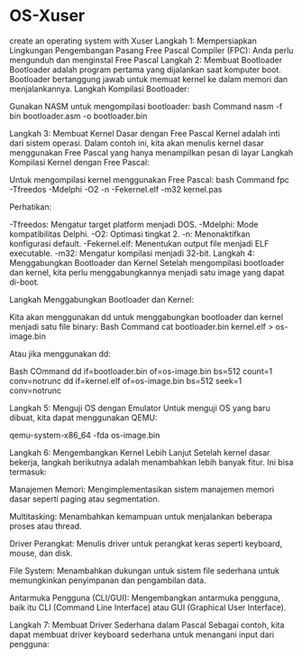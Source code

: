 # OS-Xuser
create an operating system with Xuser
Langkah 1: Mempersiapkan Lingkungan Pengembangan
Pasang Free Pascal Compiler (FPC): Anda perlu mengunduh dan menginstal Free Pascal
Langkah 2: Membuat Bootloader
Bootloader adalah program pertama yang dijalankan saat komputer boot. Bootloader bertanggung jawab untuk memuat kernel ke dalam memori dan menjalankannya.
Langkah Kompilasi Bootloader:

Gunakan NASM untuk mengompilasi bootloader:
bash Command
nasm -f bin bootloader.asm -o bootloader.bin

Langkah 3: Membuat Kernel Dasar dengan Free Pascal
Kernel adalah inti dari sistem operasi. Dalam contoh ini, kita akan menulis kernel dasar menggunakan Free Pascal yang hanya menampilkan pesan di layar
Langkah Kompilasi Kernel dengan Free Pascal:

Untuk mengompilasi kernel menggunakan Free Pascal:
bash Command
fpc -Tfreedos -Mdelphi -O2 -n -Fekernel.elf -m32 kernel.pas

Perhatikan:

-Tfreedos: Mengatur target platform menjadi DOS.
-Mdelphi: Mode kompatibilitas Delphi.
-O2: Optimasi tingkat 2.
-n: Menonaktifkan konfigurasi default.
-Fekernel.elf: Menentukan output file menjadi ELF executable.
-m32: Mengatur kompilasi menjadi 32-bit.
Langkah 4: Menggabungkan Bootloader dan Kernel
Setelah mengompilasi bootloader dan kernel, kita perlu menggabungkannya menjadi satu image yang dapat di-boot.

Langkah Menggabungkan Bootloader dan Kernel:

Kita akan menggunakan dd untuk menggabungkan bootloader dan kernel menjadi satu file binary:
Bash Command
cat bootloader.bin kernel.elf > os-image.bin

Atau jika menggunakan dd:

Bash COmmand
dd if=bootloader.bin of=os-image.bin bs=512 count=1 conv=notrunc
dd if=kernel.elf of=os-image.bin bs=512 seek=1 conv=notrunc

Langkah 5: Menguji OS dengan Emulator
Untuk menguji OS yang baru dibuat, kita dapat menggunakan QEMU:

qemu-system-x86_64 -fda os-image.bin

Langkah 6: Mengembangkan Kernel Lebih Lanjut
Setelah kernel dasar bekerja, langkah berikutnya adalah menambahkan lebih banyak fitur. Ini bisa termasuk:

Manajemen Memori: Mengimplementasikan sistem manajemen memori dasar seperti paging atau segmentation.

Multitasking: Menambahkan kemampuan untuk menjalankan beberapa proses atau thread.

Driver Perangkat: Menulis driver untuk perangkat keras seperti keyboard, mouse, dan disk.

File System: Menambahkan dukungan untuk sistem file sederhana untuk memungkinkan penyimpanan dan pengambilan data.

Antarmuka Pengguna (CLI/GUI): Mengembangkan antarmuka pengguna, baik itu CLI (Command Line Interface) atau GUI (Graphical User Interface).

Langkah 7: Membuat Driver Sederhana dalam Pascal
Sebagai contoh, kita dapat membuat driver keyboard sederhana untuk menangani input dari pengguna:

